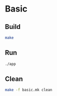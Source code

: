 # Basic

## Build
```bash
make
```

## Run
```bash
./app
```

## Clean
```bash
make -f basic.mk clean
```